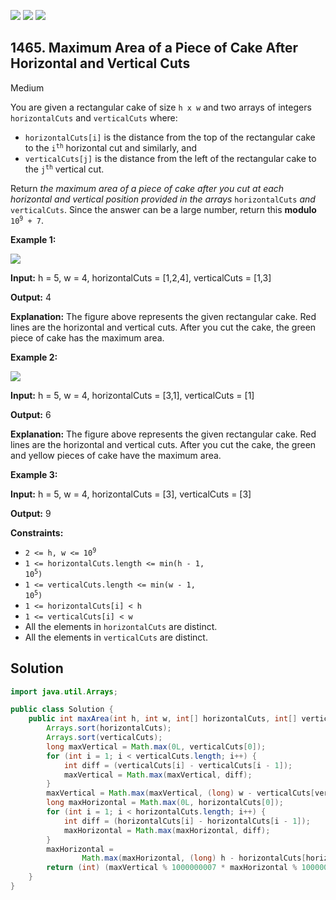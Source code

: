 [![](https://img.shields.io/github/stars/javadev/LeetCode-in-Java?label=Stars&style=flat-square)](https://github.com/javadev/LeetCode-in-Java)
[![](https://img.shields.io/github/forks/javadev/LeetCode-in-Java?label=Fork%20me%20on%20GitHub%20&style=flat-square)](https://github.com/javadev/LeetCode-in-Java/fork)
[![](https://img.shields.io/badge/-LeetCode%20in%20Kotlin-blue?style=flat-square)](https://github.com/javadev/LeetCode-in-Kotlin)

## 1465\. Maximum Area of a Piece of Cake After Horizontal and Vertical Cuts

Medium

You are given a rectangular cake of size `h x w` and two arrays of integers `horizontalCuts` and `verticalCuts` where:

*   `horizontalCuts[i]` is the distance from the top of the rectangular cake to the <code>i<sup>th</sup></code> horizontal cut and similarly, and
*   `verticalCuts[j]` is the distance from the left of the rectangular cake to the <code>j<sup>th</sup></code> vertical cut.

Return _the maximum area of a piece of cake after you cut at each horizontal and vertical position provided in the arrays_ `horizontalCuts` _and_ `verticalCuts`. Since the answer can be a large number, return this **modulo** <code>10<sup>9</sup> + 7</code>.

**Example 1:**

![](https://assets.leetcode.com/uploads/2020/05/14/leetcode_max_area_2.png)

**Input:** h = 5, w = 4, horizontalCuts = [1,2,4], verticalCuts = [1,3]

**Output:** 4

**Explanation:** The figure above represents the given rectangular cake. Red lines are the horizontal and vertical cuts. After you cut the cake, the green piece of cake has the maximum area.

**Example 2:**

![](https://assets.leetcode.com/uploads/2020/05/14/leetcode_max_area_3.png)

**Input:** h = 5, w = 4, horizontalCuts = [3,1], verticalCuts = [1]

**Output:** 6

**Explanation:** The figure above represents the given rectangular cake. Red lines are the horizontal and vertical cuts. After you cut the cake, the green and yellow pieces of cake have the maximum area.

**Example 3:**

**Input:** h = 5, w = 4, horizontalCuts = [3], verticalCuts = [3]

**Output:** 9

**Constraints:**

*   <code>2 <= h, w <= 10<sup>9</sup></code>
*   <code>1 <= horizontalCuts.length <= min(h - 1, 10<sup>5</sup>)</code>
*   <code>1 <= verticalCuts.length <= min(w - 1, 10<sup>5</sup>)</code>
*   `1 <= horizontalCuts[i] < h`
*   `1 <= verticalCuts[i] < w`
*   All the elements in `horizontalCuts` are distinct.
*   All the elements in `verticalCuts` are distinct.

## Solution

```java
import java.util.Arrays;

public class Solution {
    public int maxArea(int h, int w, int[] horizontalCuts, int[] verticalCuts) {
        Arrays.sort(horizontalCuts);
        Arrays.sort(verticalCuts);
        long maxVertical = Math.max(0L, verticalCuts[0]);
        for (int i = 1; i < verticalCuts.length; i++) {
            int diff = (verticalCuts[i] - verticalCuts[i - 1]);
            maxVertical = Math.max(maxVertical, diff);
        }
        maxVertical = Math.max(maxVertical, (long) w - verticalCuts[verticalCuts.length - 1]);
        long maxHorizontal = Math.max(0L, horizontalCuts[0]);
        for (int i = 1; i < horizontalCuts.length; i++) {
            int diff = (horizontalCuts[i] - horizontalCuts[i - 1]);
            maxHorizontal = Math.max(maxHorizontal, diff);
        }
        maxHorizontal =
                Math.max(maxHorizontal, (long) h - horizontalCuts[horizontalCuts.length - 1]);
        return (int) (maxVertical % 1000000007 * maxHorizontal % 1000000007) % 1000000007;
    }
}
```